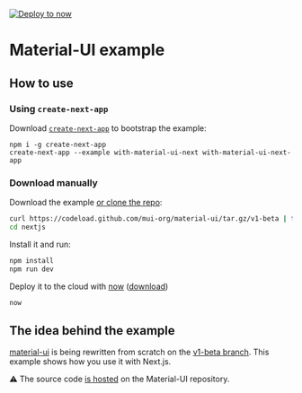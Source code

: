 [![Deploy to now](https://deploy.now.sh/static/button.svg)](https://deploy.now.sh/?repo=https://github.com/mui-org/material-ui/tree/v1-beta/examples/nextjs)
# Material-UI example

## How to use

### Using `create-next-app`

Download [`create-next-app`](https://github.com/segmentio/create-next-app) to bootstrap the example:

```
npm i -g create-next-app
create-next-app --example with-material-ui-next with-material-ui-next-app
```

### Download manually

Download the example [or clone the repo](https://github.com/mui-org/material-ui):

```bash
curl https://codeload.github.com/mui-org/material-ui/tar.gz/v1-beta | tar -xz --strip=2  material-ui-1-beta/examples/nextjs
cd nextjs
```

Install it and run:

```bash
npm install
npm run dev
```

Deploy it to the cloud with [now](https://zeit.co/now) ([download](https://zeit.co/download))

```bash
now
```

## The idea behind the example

[material-ui](https://github.com/mui-org/material-ui) is being rewritten from scratch on the [v1-beta branch](https://material-ui-1dab0.firebaseapp.com/).
This example shows how you use it with Next.js.

:warning: The source code [is hosted](https://github.com/mui-org/material-ui/tree/v1-beta/examples/nextjs) on the Material-UI repository.
